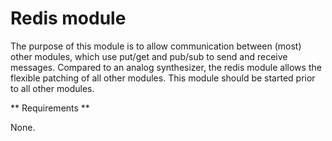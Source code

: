 Redis module
============

The purpose of this module is to allow communication between (most) other modules, which use put/get and pub/sub to send and receive messages. Compared to an analog synthesizer, the redis module allows the flexible patching of all other modules. This module should be started prior to all other modules.


** Requirements **

None.

